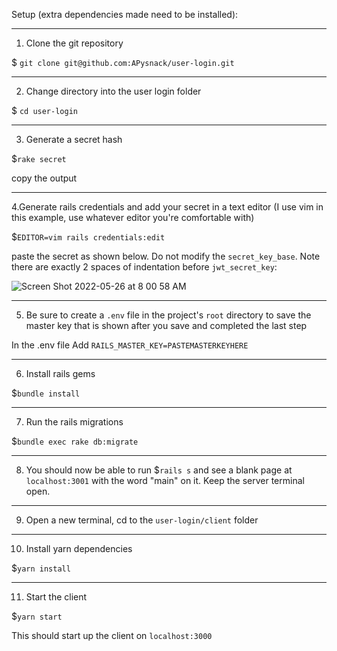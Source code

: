 Setup (extra dependencies made need to be installed):

---------------------------
1. Clone the git repository

$ `git clone git@github.com:APysnack/user-login.git`

---------------------------
2. Change directory into the user login folder

$ `cd user-login`

---------------------------
3. Generate a secret hash

$`rake secret`

copy the output

---------------------------
4.Generate rails credentials and add your secret in a text editor (I use vim in this example, use whatever editor you're comfortable with)

$`EDITOR=vim rails credentials:edit`

paste the secret as shown below. Do not modify the `secret_key_base`. Note there are exactly 2 spaces of indentation before `jwt_secret_key`:

![Screen Shot 2022-05-26 at 8 00 58 AM](https://user-images.githubusercontent.com/60242065/170687927-87f2d102-315d-4dfa-afe2-f1cad53e7261.png)

---------------------------
5. Be sure to create a `.env` file in the project's `root` directory to save the master key that is shown after you save and completed the last step

In the .env file Add `RAILS_MASTER_KEY=PASTEMASTERKEYHERE`

---------------------------
6. Install rails gems

$`bundle install`

---------------------------
7. Run the rails migrations

$`bundle exec rake db:migrate`

---------------------------
8. You should now be able to run $`rails s` and see a blank page at `localhost:3001` with the word "main" on it. Keep the server terminal open. 

---------------------------
9. Open a new terminal, cd to the `user-login/client` folder

---------------------------
10. Install yarn dependencies

$`yarn install`

---------------------------
11. Start the client

$`yarn start`

This should start up the client on `localhost:3000`
